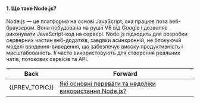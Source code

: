 #### 1. Що таке Node.js?

Node.js — це платформа на основі JavaScript, яка працює поза веб-браузером. Вона побудована на рушії V8 від Google і дозволяє виконувати JavaScript-код на сервері. Node.js підходить для розробки серверних частин веб-додатків, завдяки асинхронній, не блокуючій моделі введення-виведення, що забезпечує високу продуктивність і масштабованість. Її часто використовують для створення реальних чатів, потокових сервісів та API.

| Back | Forward |
|---|---|
| {{PREV_TOPIC}}  | [Які основні переваги та недоліки використання Node.js?](/ua/junior/nodejs/what-are-the-main-advantages-and-disadvantages-of-using-nodejs.md) |